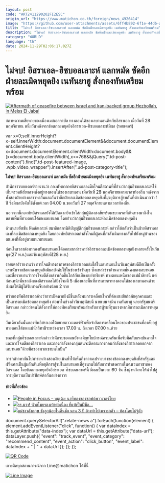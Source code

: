```yaml
---
layout: post
code: "ART2411290202FI2ESC"
origin_url: "https://www.matichon.co.th/foreign/news_4926414"
image: "https://github.com/user-attachments/assets/6ff4b892-6f1e-44d6-aa3c-a59a34d2d986"
title: "ไม่จบ! อิสราเอล-ฮิซบอลเลาะห์ แลกหมัด ซัดอีกฝ่ายละเมิดหยุดยิง เนทันยาฮู สั่งกองทัพเตรียมพร้อม"
description: "ไม่จบ! อิสราเอล-ฮิซบอลเลาะห์ แลกหมัด ซัดอีกฝ่ายละเมิดหยุดยิง เนทันยาฮู สั่งกองทัพเตรียมพร้อม"
category: "WORLD"
language: "th"
date: 2024-11-29T02:06:17.027Z
---
```


# ไม่จบ! อิสราเอล-ฮิซบอลเลาะห์ แลกหมัด ซัดอีกฝ่ายละเมิดหยุดยิง เนทันยาฮู สั่งกองทัพเตรียมพร้อม

[![](https://www.matichon.co.th/wp-content/uploads/2024/11/2024-11-28T162246Z_2061240842_RC2BEBA40LBK_RTRMADP_3_ISRAEL-PALESTINIANS-CEASEFIRE.jpg "Aftermath of ceasefire between Israel and Iran-backed group Hezbollah, in Meiss El Jabal")](https://www.matichon.co.th/wp-content/uploads/2024/11/2024-11-28T162246Z_2061240842_RC2BEBA40LBK_RTRMADP_3_ISRAEL-PALESTINIANS-CEASEFIRE.jpg)

สภาพความเสียหายของเมืองเมสเอลจาบัล ทางตอนใต้ของเลบานอนติดกับอิสราเอล เมื่อวันที่ 28 พฤศจิกายน หนึ่งวันหลังจากข้อตกลงหยุดยิงอิสราเอล-ฮิซบอลเลาะห์มีผล (รอยเตอร์)

var x=0;self.innerHeight?x=self.innerWidth:document.documentElement&&document.documentElement.clientHeight?x=document.documentElement.clientWidth:document.body&&(x=document.body.clientWidth),x<=768&&jQuery(".td-post-content").find(".td-post-featured-image, .wpb\_video\_wrapper").insertAfter(".ud-post-category-title");

**ไม่จบ! อิสราเอล-ฮิซบอลเลาะห์ แลกหมัด ซัดอีกฝ่ายละเมิดหยุดยิง เนทันยาฮู สั่งกองทัพเตรียมพร้อม**

สำนักข่าวรอยเตอร์รายงานว่า กองทัพอากาศอิสราเอลลงมือโจมตีสถานที่ที่อ้างว่ากลุ่มฮิซบอลเลาะห์ใช้เก็บจรวดพิสัยกลางตั้งอยู่ทางตอนใต้ของเลบานอน เมื่อวันที่ 28 พฤศจิกายนตามเวลาท้องถิ่น หลังจากทั้งสองฝ่ายต่างกล่าวหากันและกันว่าอีกฝ่ายละเมิดข้อตกลงหยุดยิงที่มุ่งยุติการสู้รบกันที่ดำเนินมากว่า 1 ปี ซึ่งมีผลบังคับใช้ตั้งแต่เวลา 04.00 น.ของวันที่ 27 พฤศจิกายนตามเวลาท้องถิ่น

นอกจากนี้กองทัพอิสราเอลยังได้เปิดฉากยิงเข้าใส่กลุ่มผู้ต้องสงสัยพร้อมขบวนรถที่เดินทางมาถึงในหลายพื้นที่ทางตอนใต้ของเลบานอน โดยอ้างว่ากลุ่มฮิซบอลเลาะห์ละเมิดข้อตกลงหยุดยิง

ด้านนายฮัสซัน ฟัดลัลเลาะห์ สมาชิกสภานิติบัญญัติกลุ่มฮิซบอลเลาะห์ กล่าวโต้กลับว่าเป็นฝ่ายอิสราเอลเองที่ละเมิดข้อตกลงหยุดยิง โดยกองทัพอิสราเอลกำลังโจมตีผู้คนที่กำลังเดินทางกลับไปยังหมู่บ้านของตนเองที่ตั้งอยู่ตามแนวชายแดน

ก่อนในเวลาต่อมากองทัพเลบานอนได้ออกมากล่าวหาว่าอิสราเอลละเมิดข้อตกลงหยุดยิงหลายครั้งในวันพุธ(27 พ.ย.)และวันพฤหัสบดี(28 พ.ย.)

รอยเตอร์รายงานว่า การโจมตีทางอากาศของอิสราเอลถล่มใส่ในเลบานอนในวันพฤหัสบดีถือเป็นครั้งแรกนับจากข้อตกลงหยุดยิงมีผลบังคับใช้ในช่วงเช้าวันพุธ ซึ่งแหล่งข่าวด้านความมั่นคงของเลบานอนและสื่อรายงานว่าการโจมตีดังกล่าวเกิดขึ้นใกล้กับเมืองเบย์ซาริยาห์ ทางตอนเหนือของแม่น้ำลิทานี แต่ก่อนหน้านั้นรถถังของอิสราเอลได้ยิงโจมตี 5 เมืองและพื้นที่การเกษตรทางตอนใต้ของเลบานอนด้วย ส่งผลให้มีผู้ได้รับบาดเจ็บอย่างน้อย 2 ราย

ทว่ากองทัพอิสราเอลอ้างว่าการเปิดฉากยิงมีขึ้นหลังพบการเคลื่อนไหวที่ต้องสงสัยก่อภัยคุกคามและเป็นการละเมิดข้อตกลงหยุดยิง ต่อมาในช่วงค่ำวันพฤหัสบดี นายเบนจามิน เนทันยาฮู นายกรัฐมนตรีอิสราเอล กล่าวว่าตนได้สั่งการให้กองทัพเตรียมพร้อมสำหรับการสู้รบที่รุนแรงหากมีการละเมิดการหยุดยิง

วันเดียวกันนั้นกองทัพอิสราเอลได้ขยายภาวะเคอร์ฟิวเพื่อจำกัดการเคลื่อนไหวของประชาชนที่อาศัยอยู่ทางตอนใต้ของแม่น้ำลิทานีระหว่างเวลา 17.00 น. ถึงเวลา 07.00 น.ด้วย

ขณะที่กลุ่มฮิซบอลเลาะห์กล่าวว่านักรบของตนยังคงมียุทโธปกรณ์ครบครันเพื่อรับมือกับแรงบันดาลใจและการโจมตีของอิสราเอล และกองกำลังของกลุ่มตนจะติดตามการถอนกำลังของอิสราเอลออกจากเลบานอน”ด้วยมือของพวกเขาบนไกปืน”

การกล่าวหากันไปมาระหว่างสองฝ่ายเน้นย้ำให้เห็นถึงความเปราะบางของข้อตกลงหยุดยิงที่สหรัฐและฝรั่งเศสเป็นผู้ผลักดันเพื่อยุติการสู้รบในเลบานอนที่คู่ขนานไปกับการทำสงครามในฉนวนกาซาของอิสราเอล โดยข้อตกลงหยุดยิงอิสราเอล-ฮิซบอลเลาะห์นี้ มีผลเป็นเวลา 60 วัน ซึ่งมุ่งหวังจะให้นำไปสู่การยุติความเป็นปรปักษ์ต่อกันอย่างถาวร

#### ข่าวที่เกี่ยวข้อง

*   [![](https://www.matichon.co.th/wp-content/uploads/2024/11/728-พีเพิล.jpg)People in Focus – หมูเด้ง: นาทีทองของซอฟต์พาวเวอร์ไทย](https://www.matichon.co.th/foreign/news_4925572)
*   [![](https://www.matichon.co.th/wp-content/uploads/2024/11/รูปเกร็ดต่างแดน.jpg)รร.ผวา! หัวขโมยรองเท้าต่อเนื่อง ที่แท้เป็นฝีมือ…](https://www.matichon.co.th/foreign/news_4925662)
*   [![](https://www.matichon.co.th/wp-content/uploads/2024/11/meor16-wed.jpg)แม่ชาวอังกฤษ ขังลูกน้อยในลิ้นชัก นาน 3 ปี อ้างทำไปเพราะกลัว – ท้องโดยไม่รู้ตัว](https://www.matichon.co.th/foreign/news_4926039)

document.querySelectorAll(".relate-news a").forEach(function(element) { element.addEventListener("click", function() { var dataIndex = this.getAttribute("data-index"); var dataUrl = this.getAttribute("data-url"); dataLayer.push({ "event": "track\_event", "event\_category": "recommend\_content", "event\_action": "click\_button", "event\_label": dataIndex + " | " + dataUrl }); }); });

[![QR Code](https://www.matichon.co.th/wp-content/uploads/2023/07/wob1371z.jpg)](https://lin.ee/ht0nDxX)

เกาะติดทุกสถานการณ์จาก Line@matichon ได้ที่นี่

[![Line Image](https://www.matichon.co.th/wp-content/uploads/2023/07/th.png)](https://lin.ee/ht0nDxX)